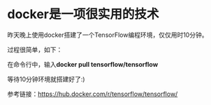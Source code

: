 docker是一项很实用的技术
====
昨天晚上使用docker搭建了一个TensorFlow编程环境，仅仅用时10分钟。

过程很简单，如下：

在命令行中，输入**docker pull tensorflow/tensorflow**

等待10分钟环境就搭建好了:)

参考链接：https://hub.docker.com/r/tensorflow/tensorflow/
